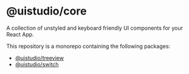 # @uistudio/core

A collection of unstyled and keyboard friendly UI components for your React App. 

This repository is a monorepo containing the following packages:

- [@uistudio/treeview](https://github.com/wpickeral/uistudio-core/tree/main/packages/TreeView) 
- [@uistudio/switch](https://github.com/wpickeral/uistudio-core/tree/main/packages/Switch)
